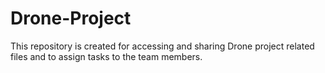# Drone-Project
This repository is created for accessing and sharing Drone project related files and to assign tasks to the team members.
